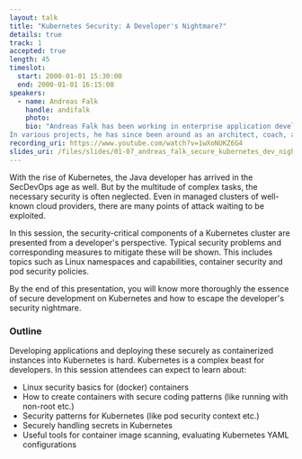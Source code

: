 ```yaml
---
layout: talk
title: "Kubernetes Security: A Developer's Nightmare?"
details: true
track: 1
accepted: true
length: 45
timeslot:
  start: 2000-01-01 15:30:00
  end: 2000-01-01 16:15:00
speakers: 
  - name: Andreas Falk
    handle: andifalk
    photo: 
    bio: "Andreas Falk has been working in enterprise application development projects for more than twenty years. Currently, he is working as a managing consultant for [Novatec Consulting](https://www.novatec-gmbh.de) located in Germany.
In various projects, he has since been around as an architect, coach, and developer. His focus is on the agile development of cloud-native enterprise Java applications using the complete Spring platform. As a member of the [Open Web Application Security Project (OWASP)](https://www.owasp.org), he likes to have a closer look at all aspects of application security as well. Andreas is also a frequent speaker at conferences like Spring I/O, CloudFoundry Summit, and Devoxx."
recording_uri: https://www.youtube.com/watch?v=1wXoNUKZ6G4
slides_uri: /files/slides/01-07_andreas_falk_secure_kubernetes_dev_nightmare_slides.pdf
---
```


With the rise of Kubernetes, the Java developer has arrived in the SecDevOps age as well.
But by the multitude of complex tasks, the necessary security is often neglected. Even in managed clusters of well-known cloud providers, there are many points of attack waiting to be exploited.

In this session, the security-critical components of a Kubernetes cluster are presented from a developer's perspective. Typical security problems and corresponding measures to mitigate these will be shown. This includes topics such as Linux namespaces and capabilities, container security and pod security policies.

By the end of this presentation, you will know more thoroughly the essence of secure development on Kubernetes and how to escape the developer's security nightmare.

### Outline

Developing applications and deploying these securely as containerized instances into Kubernetes is hard. Kubernetes is a complex beast for developers.
In this session attendees can expect to learn about:

- Linux security basics for (docker) containers  
- How to create containers with secure coding patterns (like running with non-root etc.)
- Security patterns for Kubernetes (like pod security context etc.)
- Securely handling secrets in Kubernetes
- Useful tools for container image scanning, evaluating Kubernetes YAML configurations
